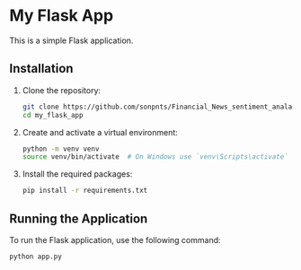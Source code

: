 # My Flask App

This is a simple Flask application.

## Installation

1. Clone the repository:
    ```bash
    git clone https://github.com/sonpnts/Financial_News_sentiment_analanalysis.git
    cd my_flask_app
    ```

2. Create and activate a virtual environment:
    ```bash
    python -m venv venv
    source venv/bin/activate  # On Windows use `venv\Scripts\activate`
    ```

3. Install the required packages:
    ```bash
    pip install -r requirements.txt
    ```

## Running the Application

To run the Flask application, use the following command:
```bash
python app.py

